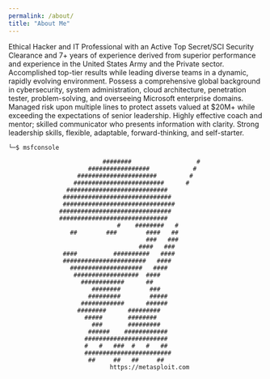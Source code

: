 ```yaml
---
permalink: /about/
title: "About Me"
---
```


Ethical Hacker and IT Professional with an Active Top Secret/SCI Security Clearance and 7+ years of experience derived from superior performance and experience in the United States Army and the Private sector. Accomplished top-tier results while leading diverse teams in a dynamic, rapidly evolving environment. Possess a comprehensive global background in cybersecurity, system administration, cloud architecture, penetration tester, problem-solving, and overseeing Microsoft enterprise domains. Managed risk upon multiple lines to protect assets valued at $20M+ while exceeding the expectations of senior leadership. Highly effective coach and mentor; skilled communicator who presents information with clarity. Strong leadership skills, flexible, adaptable, forward-thinking, and self-starter. 

```
└─$ msfconsole
                                                  
                          ########                  #
                      #################            #
                   ######################         #
                  #########################      #
                ############################
               ##############################
               ###############################
              ###############################
              ##############################
                              #    ########   #
                 ##        ###        ####   ##
                                      ###   ###
                                    ####   ###
               ####          ##########   ####
               #######################   ####
                 ####################   ####
                  ##################  ####
                    ############      ##
                       ########        ###
                      #########        #####
                    ############      ######
                   ########      #########
                     #####       ########
                       ###       #########
                      ######    ############
                     #######################
                     #   #   ###  #   #   ##
                     ########################
                      ##     ##   ##     ##
                            https://metasploit.com
```